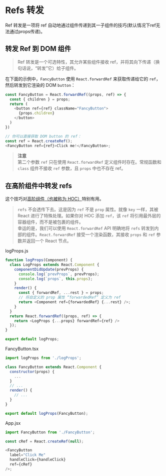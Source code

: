 <!--
 * @Author: your name
 * @Date: 2021-07-02 10:36:14
 * @LastEditTime: 2021-07-06 14:30:12
 * @LastEditors: Please set LastEditors
 * @Description: In User Settings Edit
 * @FilePath: \Note\src\4_框架\React\20210702_Refs转发.md
-->

# Refs 转发

Ref 转发是一项将 ref 自动地通过组件传递到其一子组件的技巧(默认情况下ref无法通过props传递)。

## 转发 Ref 到 DOM 组件

> Ref 转发是一个可选特性，其允许某些组件接收 ref，并将其向下传递（换句话说，“转发”它）给子组件。

在下面的示例中，`FancyButton` 使用 `React.forwardRef` 来获取传递给它的 `ref`，然后转发到它渲染的 DOM `button`：

``` javascript
const FancyButton = React.forwardRef((props, ref) => {
  const { children } = props;
  return (
    <button ref={ref} className="FancyButton">
      {props.children}
    </button>
  )
})

// 你可以直接获取 DOM button 的 ref：
const ref = React.createRef();
<FancyButton ref={ref}>Click me!</FancyButton>;
```

> **注意**  
第二个参数 `ref` 只在使用 `React.forwardRef` 定义组件时存在。常规函数和 `class` 组件不接收 `ref` 参数，且 `props` 中也不存在 ref。

## 在高阶组件中转发 refs

这个技巧对[高阶组件（也被称为 HOC）](./20210705_高阶组件.md)特别有用。

> `refs` 不会透传下去。这是因为 `ref` 不是 `prop` 属性。就像 `key` 一样，其被 React 进行了特殊处理。如果你对 HOC 添加 `ref`，该 `ref` 将引用最外层的容器组件，而不是被包裹的组件。  
> 幸运的是，我们可以使用 `React.forwardRef` API 明确地将 `refs` 转发到内部的组件。`React.forwardRef` 接受一个渲染函数，其接收 `props` 和 `ref` 参数并返回一个 React 节点。

logProps.js

``` javascript
function logProps(Component) {
  class LogProps extends React.Component {
    componentDidUpdate(prevProps) {
      console.log(`prevProps`, prevProps);
      console.log(`props`, this.props);
    }
    render() {
      const { forwardRef, ...rest } = props;
      // 将自定义的 prop 属性 “forwardedRef” 定义为 ref
      return <Component ref={forwardedRef} {...rest} />;
    }
  }
  return React.forwardRef((props, ref) => {
    return <LogProps {...props} forwardRef={ref} />
  });
}

export default logProps;
```

FancyButton.tsx

``` javascript
import logProps from './logProps';

class FancyButton extends React.Component {
  constructor(props) {
    ...
  }
  // ...
  render() {
    // ...
  }
}

export default logProps(FancyButton);
```

App.jsx

``` javascript
import FancyButton from './FancyButton';

const cRef = React.createRef(null);

<FancyButton
  label="Click Me"
  handleClick={handleClick}
  ref={cRef}
/>;
```
